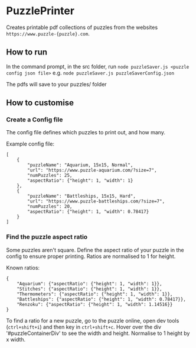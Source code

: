 # PuzzlePrinter
Creates printable pdf collections of puzzles from the websites `https://www.puzzle-{puzzle}.com`.

## How to run
In the command prompt, in the src folder, run
`node puzzleSaver.js <puzzle config json file>`
e.g. `node puzzleSaver.js puzzleSaverConfig.json`

The pdfs will save to your puzzles/ folder

## How to customise

### Create a Config file
The config file defines which puzzles to print out, and how many.

Example config file:
```
[
    {
        "puzzleName": "Aquarium, 15x15, Normal",
        "url": "https://www.puzzle-aquarium.com/?size=7",
        "numPuzzles": 25,
        "aspectRatio": {"height": 1, "width": 1}
    },
    {
        "puzzleName": "Battleships, 15x15, Hard",
        "url": "https://www.puzzle-battleships.com/?size=7",
        "numPuzzles": 20,
        "aspectRatio": {"height": 1, "width": 0.78417}
    }
]
```

### Find the puzzle aspect ratio
Some puzzles aren't square. Define the aspect ratio of your puzzle in the config to ensure proper printing. Ratios are normalised to 1 for height.

Known ratios:
```
{
    "Aquarium": {"aspectRatio": {"height": 1, "width": 1}},
    "Stitches": {"aspectRatio": {"height": 1, "width": 1}},
    "Thermometers": {"aspectRatio": {"height": 1, "width": 1}},
    "Battleships": {"aspectRatio": {"height": 1, "width": 0.78417}},
    "Renzoku": {"aspectRatio": {"height": 1, "width": 1.14516}}
}
```

To find a ratio for a new puzzle, go to the puzzle online, open dev tools (`ctrl+shift+i`) and then key in `ctrl+shift+c`. Hover over the div '#puzzleContainerDiv' to see the width and height. Normalise to 1 height by x width.
